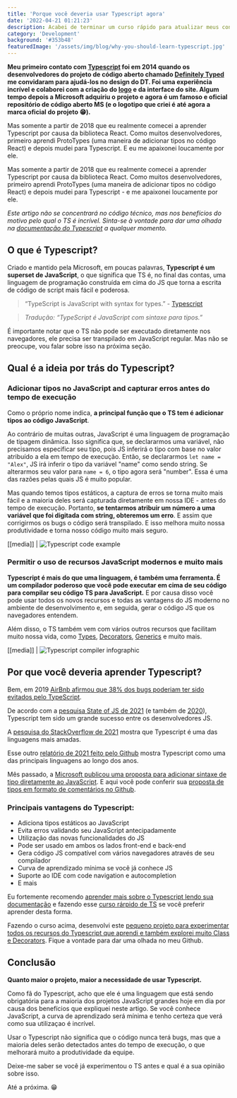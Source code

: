 ```yaml
---
title: 'Porque você deveria usar Typescript agora'
date: '2022-04-21 01:21:23'
description: Acabei de terminar um curso rápido para atualizar meus conhecimentos sobre os principais recursos do Typescript e quero compartilhar com vocês porque todos os desenvolvedores de JavaScript devem usar essa linguagem o mais rápido possível. E espero deixá-los tão fascinados por TS quanto eu sou.**
category: 'Development'
background: '#353b48'
featuredImage: '/assets/img/blog/why-you-should-learn-typescript.jpg'
---
```


**Meu primeiro contato com [Typescript](https://www.typescriptlang.org/) foi em 2014 quando os desenvolvedores do projeto de código aberto chamado [Definitely Typed](https://github.com/definitelytyped/definitelytyped/#definitelytyped) me convidaram para ajudá-los no design do DT. Foi uma experiência incrível e colaborei com a criação do [logo](https://www.typescriptlang.org/community) e da interface do site. Algum tempo depois a Microsoft adquiriu o projeto e agora é um famoso e oficial repositório de código aberto MS (e o logotipo que criei é até agora a marca oficial do projeto 😁).**

Mas somente a partir de 2018 que eu realmente comecei a aprender Typescript por causa da biblioteca React. Como muitos desenvolvedores, primeiro aprendi ProtoTypes (uma maneira de adicionar tipos no código React) e depois mudei para Typescript. E eu me apaixonei loucamente por ele.

Mas somente a partir de 2018 que eu realmente comecei a aprender Typescript por causa da biblioteca React. Como muitos desenvolvedores, primeiro aprendi ProtoTypes (uma maneira de adicionar tipos no código React) e depois mudei para Typescript - e me apaixonei loucamente por ele.

_Este artigo não se concentrará no código técnico, mas nos benefícios do motivo pelo qual o TS é incrível. Sinta-se à vontade para dar uma olhada na [documentação do Typescript](https://www.typescriptlang.org/docs/handbook/intro.html) a qualquer momento._

## O que é Typescript?

Criado e mantido pela Microsoft, em poucas palavras, **Typescript é um superset de JavaScript**, o que significa que TS é, no final das contas, uma linguagem de programação construída em cima do JS que torna a escrita de código de script mais fácil e poderosa.

> “TypeScript is JavaScript with syntax for types.” - [Typescript](https://www.typescriptlang.org/)

> _Tradução: “TypeScript é JavaScript com sintaxe para tipos.”_

É importante notar que o TS não pode ser executado diretamente nos navegadores, ele precisa ser transpilado em JavaScript regular. Mas não se preocupe, vou falar sobre isso na próxima seção.

## Qual é a ideia por trás do Typescript?

### Adicionar tipos no JavaScript and capturar erros antes do tempo de execução

Como o próprio nome indica, **a principal função que o TS tem é adicionar tipos ao código JavaScript**.

Ao contrário de muitas outras, JavaScript é uma linguagem de programação de tipagem dinâmica. Isso significa que, se declararmos uma variável, não precisamos especificar seu tipo, pois JS inferirá o tipo com base no valor atribuído a ela em tempo de execução. Então, se declararmos `let name = "Alex"`, JS irá inferir o tipo da variável "name" como sendo string. Se alterarmos seu valor para `name = 6`, o tipo agora será "number". Essa é uma das razões pelas quais JS é muito popular.

Mas quando temos tipos estáticos, a captura de erros se torna muito mais fácil e a maioria deles será capturada diretamente em nossa IDE - antes do tempo de execução. Portanto, **se tentarmos atribuir um número a uma variável que foi digitada com string, obteremos um erro**. E assim que corrigirmos os bugs o código será transpilado. E isso melhora muito nossa produtividade e torna nosso código muito mais seguro.

[[media]]
| ![Typescript code example](/assets/img/blog/typescript-code.png)

### Permitir o uso de recursos JavaScript modernos e muito mais

**Typescript é mais do que uma linguagem, é também uma ferramenta. É um compilador poderoso que você pode executar em cima de seu código para compilar seu código TS para JavaScript.** E por causa disso você pode usar todos os novos recursos e todas as vantagens do JS moderno no ambiente de desenvolvimento e, em seguida, gerar o código JS que os navegadores entendem.

Além disso, o TS também vem com vários outros recursos que facilitam muito nossa vida, como [Types](https://www.typescriptlang.org/docs/handbook/2/everyday-types.html#interfaces), [Decorators](typescriptlang.org/docs/handbook/decorators.html), [Generics](https://www.typescriptlang.org/docs/handbook/2/generics.html) e muito mais.

[[media]]
| ![Typescript compiler infographic](/assets/img/blog/typescrit-compiler.jpg)

## Por que você deveria aprender Typescript?

Bem, em 2019 [AirBnb afirmou que 38% dos bugs poderiam ter sido evitados pelo TypeScript](https://twitter.com/swyx/status/1093670844495089664).

De acordo com a [pesquisa State of JS de 2021](https://2021.stateofjs.com/en-US/other-tools/#javascript_flavors) (e também de [2020](https://2020.stateofjs.com/en-US/technologies/javascript-flavors/#javascript_flavors_experience_ranking)), Typescript tem sido um grande sucesso entre os desenvolvedores JS.

A [pesquisa do StackOverflow de 2021](https://insights.stackoverflow.com/survey/2021#section-most-loved-dreaded-and-wanted-programming-scripting-and-markup-languages) mostra que Typescript é uma das linguagens mais amadas.

Esse outro [relatório de 2021 feito pelo Github](https://octoverse.github.com/#top-languages-over-the-years) mostra Typescript como uma das principais linguagens ao longo dos anos.

Mês passado, a [Microsoft publicou uma proposta para adicionar sintaxe de tipo diretamente ao JavaScript](https://devblogs.microsoft.com/typescript/a-proposal-for-type-syntax-in-javascript/). E aqui você pode conferir sua [proposta de tipos em formato de comentários no Github](https://github.com/tc39/proposal-type-annotations).

### Principais vantagens do Typescript:

- Adiciona tipos estáticos ao JavaScript
- Evita erros validando seu JavaScript antecipadamente
- Utilização das novas funcionalidades do JS
- Pode ser usado em ambos os lados front-end e back-end
- Gera código JS compatível com vários navegadores através de seu compilador
- Curva de aprendizado mínima se você já conhece JS
- Suporte ao IDE com code navigation e autocompletion
- E mais

Eu fortemente recomendo [aprender mais sobre o Typescript lendo sua documentação](https://www.typescriptlang.org/docs/handbook/intro.html) e fazendo esse [curso rárpido de TS](https://www.udemy.com/course/understanding-typescript/) se você preferir aprender desta forma.

Fazendo o curso acima, desenvolvi este [pequeno projeto para experimentar todos os recursos do Typescript que aprendi e também explorei muito Class e Decorators](https://github.com/diogorodrigues/labs/tree/master/typescript). Fique a vontade para dar uma olhada no meu Github.

## Conclusão

**Quanto maior o projeto, maior a necessidade de usar Typescript.**

Como fã do Typescript, acho que ele é uma linguagem que está sendo obrigatória para a maioria dos projetos JavaScript grandes hoje em dia por causa dos benefícios que expliquei neste artigo. Se você conhece JavaScript, a curva de aprendizado será mínima e tenho certeza que verá como sua utilizaçao é incrível.

Usar o Typescript não significa que o código nunca terá bugs, mas que a maioria deles serão detectados antes do tempo de execução, o que melhorará muito a produtividade da equipe.

Deixe-me saber se você já experimentou o TS antes e qual é a sua opinião sobre isso.

Até a próxima. 😁
